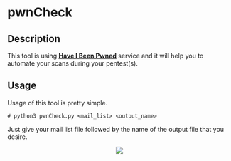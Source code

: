 # pwnCheck

<h2>Description</h2>

This tool is using **[Have I Been Pwned](https://haveibeenpwned.com)** service and it will help you to automate your scans during your pentest(s).

<h2>Usage</h2>

Usage of this tool is pretty simple.

```
# python3 pwnCheck.py <mail_list> <output_name>
```

Just give your mail list file followed by the name of the output file that you desire. 

<p align="center"><img src="https://avatars2.githubusercontent.com/u/25687355?s=460&u=25ce0a974b583cb81333dda45e8ea8e11f3176c1&v=4"></p>
